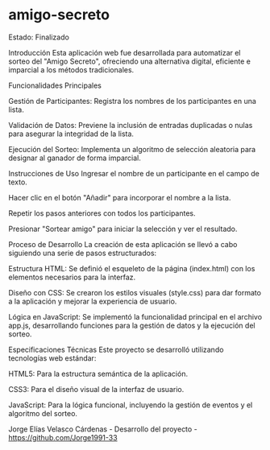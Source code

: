# amigo-secreto
Estado: Finalizado

Introducción
Esta aplicación web fue desarrollada para automatizar el sorteo del "Amigo Secreto", ofreciendo una alternativa digital, eficiente e imparcial a los métodos tradicionales.

Funcionalidades Principales

Gestión de Participantes: Registra los nombres de los participantes en una lista.

Validación de Datos: Previene la inclusión de entradas duplicadas o nulas para asegurar la integridad de la lista.

Ejecución del Sorteo: Implementa un algoritmo de selección aleatoria para designar al ganador de forma imparcial.

Instrucciones de Uso
Ingresar el nombre de un participante en el campo de texto.

Hacer clic en el botón "Añadir" para incorporar el nombre a la lista.

Repetir los pasos anteriores con todos los participantes.

Presionar "Sortear amigo" para iniciar la selección y ver el resultado.

Proceso de Desarrollo
La creación de esta aplicación se llevó a cabo siguiendo una serie de pasos estructurados:

Estructura HTML: Se definió el esqueleto de la página (index.html) con los elementos necesarios para la interfaz.

Diseño con CSS: Se crearon los estilos visuales (style.css) para dar formato a la aplicación y mejorar la experiencia de usuario.

Lógica en JavaScript: Se implementó la funcionalidad principal en el archivo app.js, desarrollando funciones para la gestión de datos y la ejecución del sorteo.

Especificaciones Técnicas
Este proyecto se desarrolló utilizando tecnologías web estándar:

HTML5: Para la estructura semántica de la aplicación.

CSS3: Para el diseño visual de la interfaz de usuario.

JavaScript: Para la lógica funcional, incluyendo la gestión de eventos y el algoritmo del sorteo.

Jorge Elías Velasco Cárdenas - Desarrollo del proyecto - https://github.com/Jorge1991-33    
